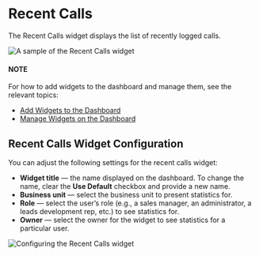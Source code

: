 <a id="user-guide-business-intelligence-widgets-recent-calls"></a>

# Recent Calls

The Recent Calls widget displays the list of recently logged calls.

![A sample of the Recent Calls widget](user/img/dashboards/recent_calls.png)

#### NOTE
For how to add widgets to the dashboard and manage them, see the relevant topics:

* [Add Widgets to the Dashboard](index.md#user-guide-business-intelligence-widgets-add)
* [Manage Widgets on the Dashboard](index.md#user-guide-business-intelligence-widgets-manage)

## Recent Calls Widget Configuration

You can adjust the following settings for the recent calls widget:

* **Widget title** — the name displayed on the dashboard. To change the name, clear the **Use Default** checkbox and provide a new name.
* **Business unit** — select the business unit to present statistics for.
* **Role** — select the user’s role (e.g., a sales manager, an administrator, a leads development rep, etc.) to see statistics for.
* **Owner** — select the owner for the widget to see statistics for a particular user.

![Configuring the Recent Calls widget](user/img/dashboards/recent_calls_config.png)

